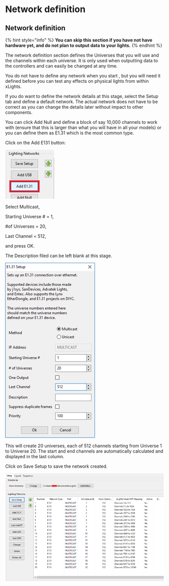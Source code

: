 # Network definition

## **Network definition**

{% hint style="info" %}
**You can skip this section if you have not have hardware yet, and do not plan to output data to your lights.**
{% endhint %}

The network definition section defines the Universes that you will use and the channels within each universe. It is only used when outputting data to the controllers and can easily be changed at any time.

You do not have to define any network when you start , but you will need it defined before you can test any effects on  physical lights from within xLights.

If you do want to define  the network details at this stage, select the Setup tab and define a default network.  The actual network does not have to be correct as you can change the details later without impact to other components.

You can click Add Null and define a block of say 10,000 channels to work with \(ensure that this is larger than what you will have in all your models\) or you can define them as E1.31 which is the most common type.

Click on the Add E131 button:

![](../../.gitbook/assets/image%20%28464%29.png)

Select Multicast,

Starting Universe \# = 1,

\#of Universes = 20,

Last Channel = 512,

and press OK.

The Description filed can be left blank at this stage.

![Setup E131 Dialog ](../../.gitbook/assets/image%20%28608%29.png)

This will create 20 universes, each of 512 channels starting from Universe 1 to Universe 20.  The start and end channels are automatically calculated and displayed in the last column.

Click on Save Setup to save the network created.

![](../../.gitbook/assets/image%20%2895%29.png)



